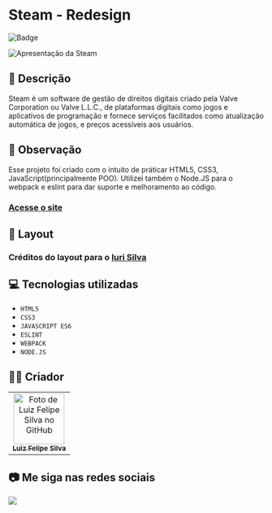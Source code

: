 # Steam - Redesign

![Badge](http://img.shields.io/static/v1?label=STATUS&message=CONCLUIDO&color=GREEN&style=for-the-badge)

<img src="https://github.com/luizfelipe9627/steam-redesign/blob/main/assets/img/apresentacao.gif" alt="Apresentação da Steam">

## 📄 Descrição

Steam é um software de gestão de direitos digitais criado pela Valve Corporation ou Valve L.L.C., de plataformas digitais como jogos e aplicativos de programação e fornece serviços facilitados como atualização automática de jogos, e preços acessíveis aos usuários.

## 📑 Observação

Esse projeto foi criado com o intuito de práticar HTML5, CSS3, JavaScript(principalmente POO). Utilizei também o Node.JS para o webpack e eslint para dar suporte e melhoramento ao código.

### <a href="https://luizfelipe9627-steam-redesign.app">Acesse o site</a>

## 🎨 Layout

### Créditos do layout para o <a href="https://www.linkedin.com/in/iuricode">Iuri Silva</a>

## 💻 Tecnologias utilizadas

- `HTML5`
- `CSS3`  
- `JAVASCRIPT ES6`
- `ESLINT`
- `WEBPACK`
- `NODE.JS`

## 🧑‍💻 Criador

<table>
  <tr>
    <td align="center">
      <a href="https://github.com/luizfelipe9627">
        <img src="https://github.com/luizfelipe9627.png" width="100px;" alt="Foto de Luiz Felipe Silva no GitHub"/><br>
        <sub>
          <b>Luiz Felipe Silva</b>
        </sub>
      </a>
    </td>
  </tr>
</table>

## 📷 Me siga nas redes sociais<br>

<p align="left">
  <a href="https://www.linkedin.com/in/luizfelipe9627/" target="_blank"><img src="https://img.shields.io/badge/-LinkedIn-%230077B5?style=for-the-badge&logo=linkedin&logoColor=white"></a>
</p>
